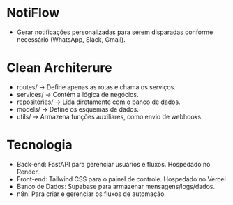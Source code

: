 # NotiFlow
 - Gerar notificações personalizadas para serem disparadas conforme necessário (WhatsApp, Slack, Gmail).

# Clean Architerure

- routes/ → Define apenas as rotas e chama os serviços.
- services/ → Contém a lógica de negócios.
- repositories/ → Lida diretamente com o banco de dados.
- models/ → Define os esquemas de dados.
- utils/ → Armazena funções auxiliares, como envio de webhooks.

# Tecnologia
- Back-end: FastAPI para gerenciar usuários e fluxos. Hospedado no Render.
- Front-end: Tailwind CSS para o painel de controle. Hospedado no Vercel
- Banco de Dados: Supabase para armazenar mensagens/logs/dados.
- n8n: Para criar e gerenciar os fluxos de automação.
